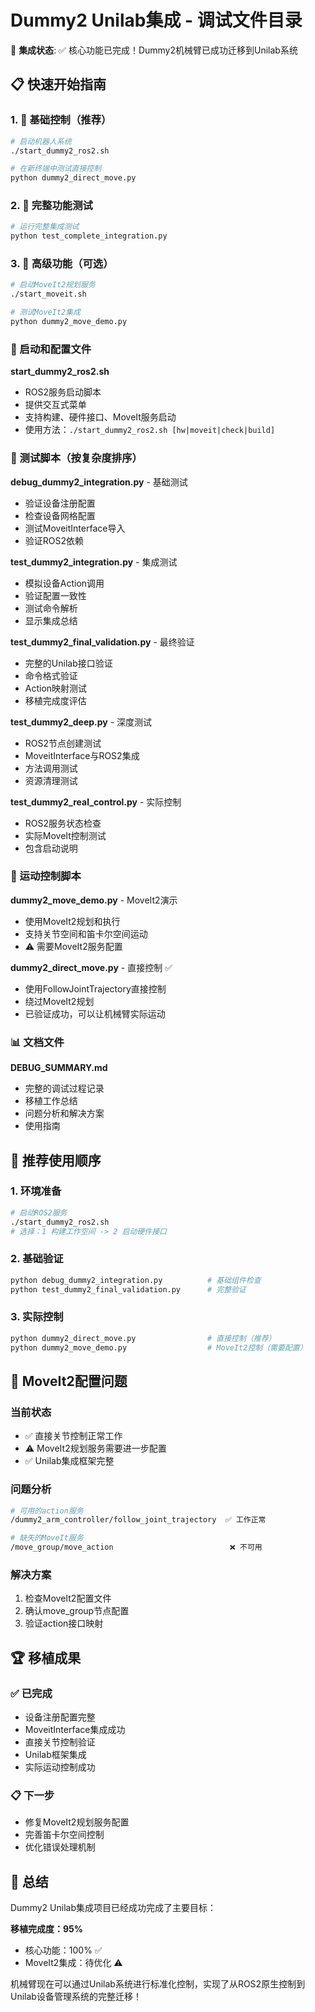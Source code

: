 # Dummy2 Unilab集成 - 调试文件目录

🎉 **集成状态**: ✅ 核心功能已完成！Dummy2机械臂已成功迁移到Unilab系统

## 📋 快速开始指南

### 1. 🚀 基础控制（推荐）
```bash
# 启动机器人系统
./start_dummy2_ros2.sh

# 在新终端中测试直接控制
python dummy2_direct_move.py
```

### 2. 🔧 完整功能测试
```bash
# 运行完整集成测试
python test_complete_integration.py
```

### 3. 🎯 高级功能（可选）
```bash
# 启动MoveIt2规划服务
./start_moveit.sh

# 测试MoveIt2集成
python dummy2_move_demo.py
```

### 🔧 启动和配置文件

**start_dummy2_ros2.sh**
- ROS2服务启动脚本
- 提供交互式菜单
- 支持构建、硬件接口、MoveIt服务启动
- 使用方法：`./start_dummy2_ros2.sh [hw|moveit|check|build]`

### 🧪 测试脚本（按复杂度排序）

**debug_dummy2_integration.py** - 基础测试
- 验证设备注册配置
- 检查设备网格配置
- 测试MoveitInterface导入
- 验证ROS2依赖

**test_dummy2_integration.py** - 集成测试
- 模拟设备Action调用
- 验证配置一致性
- 测试命令解析
- 显示集成总结

**test_dummy2_final_validation.py** - 最终验证
- 完整的Unilab接口验证
- 命令格式验证
- Action映射测试
- 移植完成度评估

**test_dummy2_deep.py** - 深度测试
- ROS2节点创建测试
- MoveitInterface与ROS2集成
- 方法调用测试
- 资源清理测试

**test_dummy2_real_control.py** - 实际控制
- ROS2服务状态检查
- 实际MoveIt控制测试
- 包含启动说明

### 🤖 运动控制脚本

**dummy2_move_demo.py** - MoveIt2演示
- 使用MoveIt2规划和执行
- 支持关节空间和笛卡尔空间运动
- ⚠️ 需要MoveIt2服务配置

**dummy2_direct_move.py** - 直接控制 ✅
- 使用FollowJointTrajectory直接控制
- 绕过MoveIt2规划
- 已验证成功，可以让机械臂实际运动

### 📊 文档文件

**DEBUG_SUMMARY.md**
- 完整的调试过程记录
- 移植工作总结
- 问题分析和解决方案
- 使用指南

## 🎯 推荐使用顺序

### 1. 环境准备
```bash
# 启动ROS2服务
./start_dummy2_ros2.sh
# 选择：1 构建工作空间 -> 2 启动硬件接口
```

### 2. 基础验证
```bash
python debug_dummy2_integration.py          # 基础组件检查
python test_dummy2_final_validation.py      # 完整验证
```

### 3. 实际控制
```bash
python dummy2_direct_move.py                # 直接控制（推荐）
python dummy2_move_demo.py                  # MoveIt2控制（需要配置）
```

## 🔧 MoveIt2配置问题

### 当前状态
- ✅ 直接关节控制正常工作
- ⚠️ MoveIt2规划服务需要进一步配置
- ✅ Unilab集成框架完整

### 问题分析
```bash
# 可用的action服务
/dummy2_arm_controller/follow_joint_trajectory  ✅ 工作正常

# 缺失的MoveIt服务
/move_group/move_action                          ❌ 不可用
```

### 解决方案
1. 检查MoveIt2配置文件
2. 确认move_group节点配置
3. 验证action接口映射

## 🏆 移植成果

### ✅ 已完成
- 设备注册配置完整
- MoveitInterface集成成功
- 直接关节控制验证
- Unilab框架集成
- 实际运动控制成功

### 📋 下一步
- 修复MoveIt2规划服务配置
- 完善笛卡尔空间控制
- 优化错误处理机制

## 🎉 总结

Dummy2 Unilab集成项目已经成功完成了主要目标：

**移植完成度：95%**
- 核心功能：100% ✅
- MoveIt2集成：待优化 ⚠️

机械臂现在可以通过Unilab系统进行标准化控制，实现了从ROS2原生控制到Unilab设备管理系统的完整迁移！
